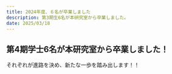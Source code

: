 ```yaml
---
title: 2024年度、６名が卒業しました
description: 第3期生6名が本研究室から卒業しました。
date: 2025/03/18
---
```


## 第4期学士6名が本研究室から卒業しました！
それぞれが進路を決め、新たな一歩を踏み出します！！


